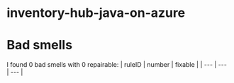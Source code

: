 # inventory-hub-java-on-azure 
 
# Bad smells
I found 0 bad smells with 0 repairable:
| ruleID | number | fixable |
| --- | --- | --- |
